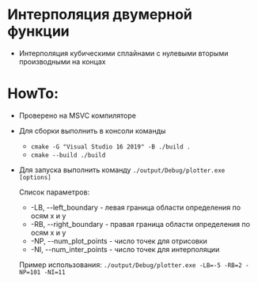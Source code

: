 # Интерполяция двумерной функции
- Интерполяция кубическими сплайнами с нулевыми вторыми производными на концах 
# HowTo:
- Проверено на MSVC компиляторе
- Для сборки выполнить в консоли команды
  - `cmake -G "Visual Studio 16 2019" -B ./build .`
  - `cmake --build ./build`
- Для запуска выполнить команду `./output/Debug/plotter.exe [options]`

  Список параметров:
  - -LB, --left_boundary - левая граница области определения по осям x и y
  - -RB, --right_boundary - правая граница области определения по осям x и y
  - -NP, --num_plot_points - число точек для отрисовки
  - -NI, --num_inter_points - число точек для интерполяции

  Пример использования:
  `./output/Debug/plotter.exe -LB=-5 -RB=2 -NP=101 -NI=11`